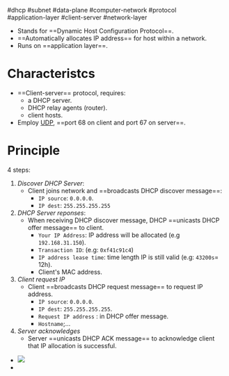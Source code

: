 #dhcp #subnet #data-plane #computer-network #protocol  
#application-layer  #client-server #network-layer 

- Stands for ==Dynamic Host Configuration Protocol==.
- ==Automatically allocates IP address== for host within a network.
- Runs on ==application layer==.
# Characteristcs
 - ==Client-server== protocol, requires:
	- a DHCP server.
	- DHCP relay agents (router).
	- client hosts.
- Employ [UDP](UDP.md), ==port 68 on client and port 67 on server==.
# Principle
4 steps:
1. *Discover DHCP Server*:
	 - Client joins network and ==broadcasts DHCP discover message==:
		 - `IP source`: `0.0.0.0`.
		 - `IP dest`: `255.255.255.255`
2. *DHCP Server reponses*:
	- When receiving DHCP discover message, DHCP ==unicasts DHCP offer message== to client.
		- `Your IP Address`: IP address will be allocated (e.g `192.168.31.150`).
		- `Transaction ID`: (e.g: `0xf41c91c4`)
		- `IP address lease time`: time length IP is still valid (e.g: `43200s`= 12h).
		- Client's MAC address.
3. *Client request IP*
	- Client ==broadcasts DHCP request message== to request IP address.
		- `IP source`: `0.0.0.0`.
		- `IP dest`: `255.255.255.255`.
		- `Request IP address` : in DHCP offer message.
		- `Hostname`;...
4. *Server acknowledges*
	- Server ==unicasts DHCP ACK message== to acknowledge client that IP allocation is successful.
- ![](Pasted%20image%2020240522151346.png)
- 






